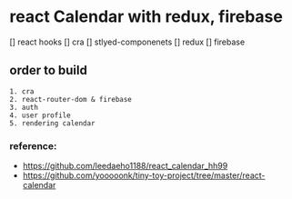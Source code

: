 # react Calendar with redux, firebase

[] react hooks
[] cra
[] stlyed-componenets
[] redux
[] firebase

## order to build

    1. cra
    2. react-router-dom & firebase
    3. auth
    4. user profile
    5. rendering calendar

### reference:

- https://github.com/leedaeho1188/react_calendar_hh99
- https://github.com/yooooonk/tiny-toy-project/tree/master/react-calendar
